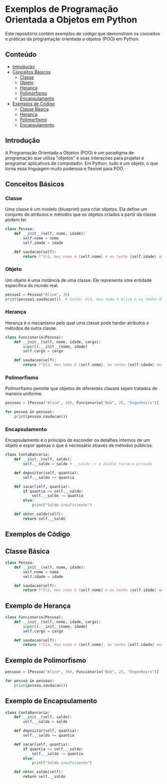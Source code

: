 # Exemplos de Programação Orientada a Objetos em Python

Este repositório contém exemplos de código que demonstram os conceitos e práticas da programação orientada a objetos (POO) em Python.

## Conteúdo

- [Introdução](#introdução)
- [Conceitos Básicos](#conceitos-básicos)
  - [Classe](#classe)
  - [Objeto](#objeto)
  - [Herança](#herança)
  - [Polimorfismo](#polimorfismo)
  - [Encapsulamento](#encapsulamento)
- [Exemplos de Código](#exemplos-de-código)
  - [Classe Básica](#classe-básica)
  - [Herança](#exemplo-de-herança)
  - [Polimorfismo](#exemplo-de-polimorfismo)
  - [Encapsulamento](#exemplo-de-encapsulamento)

## Introdução

A Programação Orientada a Objetos (POO) é um paradigma de programação que utiliza "objetos" e suas interações para projetar e programar aplicativos de computador. Em Python, tudo é um objeto, o que torna essa linguagem muito poderosa e flexível para POO.

## Conceitos Básicos

### Classe

Uma classe é um modelo (blueprint) para criar objetos. Ela define um conjunto de atributos e métodos que os objetos criados a partir da classe podem ter.

```python
class Pessoa:
    def __init__(self, nome, idade):
        self.nome = nome
        self.idade = idade

    def saudacao(self):
        return f"Olá, meu nome é {self.nome} e eu tenho {self.idade} anos."
```
### Objeto
Um objeto é uma instância de uma classe. Ele representa uma entidade específica do mundo real.

```python
pessoa1 = Pessoa("Alice", 30)
print(pessoa1.saudacao())  # Saída: Olá, meu nome é Alice e eu tenho 30 anos.
```

### Herança
Herança é o mecanismo pelo qual uma classe pode herdar atributos e métodos de outra classe.

```python
class Funcionario(Pessoa):
    def __init__(self, nome, idade, cargo):
        super().__init__(nome, idade)
        self.cargo = cargo

    def saudacao(self):
        return f"Olá, meu nome é {self.nome}, eu tenho {self.idade} anos e sou {self.cargo}."
```

### Polimorfismo
Polimorfismo permite que objetos de diferentes classes sejam tratados de maneira uniforme.

```python
pessoas = [Pessoa("Alice", 30), Funcionario("Bob", 25, "Engenheiro")]

for pessoa in pessoas:
    print(pessoa.saudacao())
```

### Encapsulamento
Encapsulamento é o princípio de esconder os detalhes internos de um objeto e expor apenas o que é necessário através de métodos públicos.

```python
class ContaBancaria:
    def __init__(self, saldo):
        self.__saldo = saldo # __saldo -> o double torna-o privado

    def depositar(self, quantia):
        self.__saldo += quantia

    def sacar(self, quantia):
        if quantia <= self.__saldo:
            self.__saldo -= quantia
        else:
            print("Saldo insuficiente")

    def obter_saldo(self):
        return self.__saldo
```

## Exemplos de Código
## Classe Básica
```python
class Pessoa:
    def __init__(self, nome, idade):
        self.nome = nome
        self.idade = idade

    def saudacao(self):
        return f"Olá, meu nome é {self.nome} e eu tenho {self.idade} anos."

```
## Exemplo de Herança
```python
class Funcionario(Pessoa):
    def __init__(self, nome, idade, cargo):
        super().__init__(nome, idade)
        self.cargo = cargo

    def saudacao(self):
        return f"Olá, meu nome é {self.nome}, eu tenho {self.idade} anos e sou {self.cargo}."

```
## Exemplo de Polimorfismo
```python
pessoas = [Pessoa("Alice", 30), Funcionario("Bob", 25, "Engenheiro")]

for pessoa in pessoas:
    print(pessoa.saudacao())

```
## Exemplo de Encapsulamento
```python
class ContaBancaria:
    def __init__(self, saldo):
        self.__saldo = saldo

    def depositar(self, quantia):
        self.__saldo += quantia

    def sacar(self, quantia):
        if quantia <= self.__saldo:
            self.__saldo -= quantia
        else:
            print("Saldo insuficiente")

    def obter_saldo(self):
        return self.__saldo

```